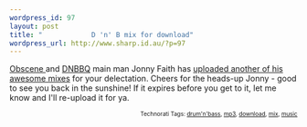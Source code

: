 ```yaml
--- 
wordpress_id: 97
layout: post
title: "            D 'n' B mix for download"
wordpress_url: http://www.sharp.id.au/?p=97
---
```

<a href="http://www.webflyers.co.uk/Flyer/225">Obscene </a>and <a href="http://www.inthemix.com.au/whatson/show/26618/">DNBBQ</a> main man Jonny Faith has <a href="http://www.scottishdrumandbass.com/mix/Headroom%20Mix.mp3">uploaded another of his awesome mixes</a> for your delectation. Cheers for the heads-up Jonny - good to see you back in the sunshine! If it expires before you get to it, let me know and I'll re-upload it for ya.<br />

<p style="font-size: 10px; text-align: right;">Technorati Tags: <a href="http://technorati.com/tag/drum%27n%27bass" rel="tag">drum'n'bass</a>, <a href="http://technorati.com/tag/mp3" rel="tag">mp3</a>, <a href="http://technorati.com/tag/download" rel="tag">download</a>, <a href="http://technorati.com/tag/mix" rel="tag">mix</a>, <a href="http://technorati.com/tag/music" rel="tag">music</a></p>
